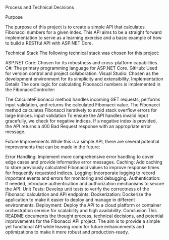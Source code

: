 Process and Technical Decisions

Purpose

The purpose of this project is to create a simple API that calculates Fibonacci numbers for a given index. This API aims to be a straight forward implementation to serve as a learning exercise and a basic example of how to build a RESTful API with ASP.NET Core.

Technical Stack
The following technical stack was chosen for this project:

ASP.NET Core: Chosen for its robustness and cross-platform capabilities.
C#: The primary programming language for ASP.NET Core.
GitHub: Used for version control and project collaboration.
Visual Studio: Chosen as the development environment for its simplicity and extensibility.
Implementation Details
The core logic for calculating Fibonacci numbers is implemented in the FibonacciController:

The CalculateFibonacci method handles incoming GET requests, performs input validation, and returns the calculated Fibonacci value.
The Fibonacci method calculates Fibonacci iteratively to avoid stack overflow errors for large indices.
input validation
To ensure the API handles invalid input gracefully, we check for negative indices. If a negative index is provided, the API returns a 400 Bad Request response with an appropriate error message.

Future Improvements
While this is a simple API, there are several potential improvements that can be made in the future:

Error Handling: Implement more comprehensive error handling to cover edge cases and provide informative error messages.
Caching: Add caching to store previously calculated Fibonacci values to improve response times for frequently requested indices.
Logging: Incorporate logging to record important events and errors for monitoring and debugging.
Authentication: If needed, introduce authentication and authorization mechanisms to secure the API.
Unit Tests: Develop unit tests to verify the correctness of the Fibonacci calculation and API endpoints.
Dockerization: Dockerize the application to make it easier to deploy and manage in different environments.
Deployment: Deploy the API to a cloud platform or container orchestration service for scalability and high availability.
Conclusion
This README documents the thought process, technical decisions, and potential improvements for the Fibonacci API project. The aim is to provide a simple yet functional API while leaving room for future enhancements and optimizations to make it more robust and production-ready.
